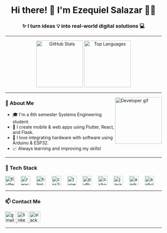 <h1 align="center">Hi there! 👋 I'm <b>Ezequiel Salazar</b> 👨‍💻</h1>
<h3 align="center">✨ I turn ideas 💡 into real-world digital solutions 💻</h3>

---

<div align="center">
  <img src="https://github-readme-stats.vercel.app/api?username=Ezequie1Sc&show_icons=true&include_all_commits=true&count_private=true&theme=dracula&locale=en&hide_border=false" height="150" alt="GitHub Stats" />
  <img src="https://github-readme-stats.vercel.app/api/top-langs?username=Ezequie1Sc&layout=compact&langs_count=6&theme=dracula&hide_border=false" height="150" alt="Top Languages" />
</div>

---

<img align="right" height="150" src="https://media.giphy.com/media/qgQUggAC3Pfv687qPC/giphy.gif" alt="Developer gif" />

### 🧠 About Me
- 🎓 I'm a 6th semester Systems Engineering student.
- 🚀 I create mobile & web apps using Flutter, React, and Flask.
- 🧩 I love integrating hardware with software using Arduino & ESP32.
- 📈 Always learning and improving my skills!

---

### 🚀 Tech Stack

<div align="left">
  <img src="https://cdn.jsdelivr.net/gh/devicons/devicon/icons/flutter/flutter-original.svg" height="30" alt="flutter" />
  <img width="12" />
  <img src="https://cdn.jsdelivr.net/gh/devicons/devicon/icons/react/react-original.svg" height="30" alt="react" />
  <img width="12" />
  <img src="https://cdn.jsdelivr.net/gh/devicons/devicon/icons/html5/html5-original.svg" height="30" alt="html5" />
  <img width="12" />
  <img src="https://cdn.jsdelivr.net/gh/devicons/devicon/icons/css3/css3-original.svg" height="30" alt="css3" />
  <img width="12" />
  <img src="https://cdn.jsdelivr.net/gh/devicons/devicon/icons/typescript/typescript-original.svg" height="30" alt="typescript" />
  <img width="12" />
  <img src="https://cdn.jsdelivr.net/gh/devicons/devicon/icons/python/python-original.svg" height="30" alt="python" />
  <img width="12" />
  <img src="https://cdn.jsdelivr.net/gh/devicons/devicon/icons/csharp/csharp-original.svg" height="30" alt="csharp" />
  <img width="12" />
  <img src="https://cdn.jsdelivr.net/gh/devicons/devicon/icons/java/java-original.svg" height="30" alt="java" />
  <img width="12" />
  <img src="https://cdn.jsdelivr.net/gh/devicons/devicon/icons/androidstudio/androidstudio-original.svg" height="30" alt="androidstudio" />
  <img width="12" />
  <img src="https://cdn.jsdelivr.net/gh/devicons/devicon/icons/arduino/arduino-original.svg" height="30" alt="arduino" />
</div>

---

### 📫 Contact Me

<div align="left">
  <a href="mailto:ezequielsalazar017@gmail.com" target="_blank">
    <img src="https://img.shields.io/static/v1?message=Gmail&logo=gmail&label=&color=D14836&logoColor=white&style=for-the-badge" height="35" alt="gmail logo" />
  </a>
  <a href="https://www.linkedin.com/in/ezequiel-salazar-194975340/" target="_blank">
    <img src="https://img.shields.io/static/v1?message=LinkedIn&logo=linkedin&label=&color=0077B5&logoColor=white&style=for-the-badge" height="35" alt="linkedin logo" />
  </a>
  <img src="https://img.shields.io/static/v1?message=Slack&logo=slack&label=&color=4A154B&logoColor=white&style=for-the-badge" height="35" alt="slack logo" />
</div>

---

<!--
Nota sobre el "snake" SVG:
- Para que se muestre correctamente, debes generar ese archivo snake.svg en tu repositorio
  (usando una acción de GitHub llamada "GitHub Readme Snake" o similar).
- Si no quieres usarlo o no tienes configurada esa acción, mejor elimina esta línea para evitar error:
-->

<!-- <img src="https://raw.githubusercontent.com/Ezequie1Sc/Ezequie1Sc/output/snake.svg" alt="Snake animation" /> -->

